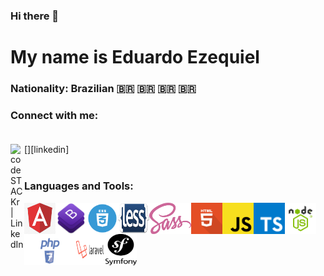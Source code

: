 ### Hi there 👋

# My name is Eduardo Ezequiel

### Nationality: Brazilian 🇧🇷 🇧🇷 🇧🇷 🇧🇷

### Connect with me: <br><br>

[<img align="left" alt="codeSTACKr | LinkedIn" width="22px" src="https://cdn.jsdelivr.net/npm/simple-icons@v3/icons/linkedin.svg" />][linkedin] <br><br>

### Languages and Tools:

<img align="left" width="50px" height="50px" src="img/angular.png" />
<img align="left" width="50px" height="50px" src="img/bootstrap.png" />
<img align="left" width="50px" height="50px" src="img/css.png" />
<img align="left" width="50px" height="50px" src="img/less.png" />
<img align="left" height="50px" src="img/sass.png" />
<img align="left" width="50px" height="50px" src="img/html.png" />
<img align="left" width="50px" height="50px" src="img/js.png" />
<img align="left" width="50px" height="50px" src="img/ts.png" />
<img align="left" width="50px" height="50px" src="img/node.png" />
<img align="left" width="80px" height="50px" src="img/php.png" />
<img align="left" width="50px" height="50px" src="img/laravel.png" />
<img align="left" width="50px" height="50px" src="img/symfony.png" />
